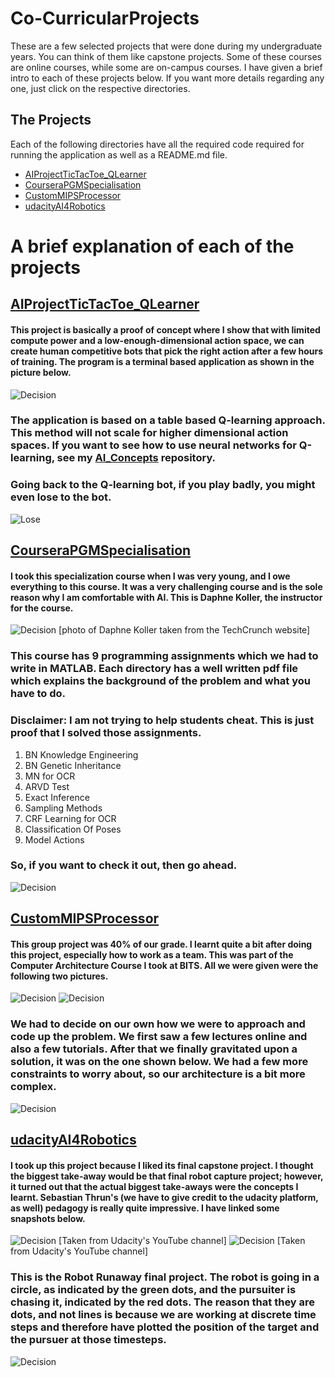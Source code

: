 # Co-CurricularProjects
These are a few selected projects that were done during my undergraduate years. You can think of them like capstone projects. Some of these courses are online courses, while some are on-campus courses. I have given a brief intro to each of these projects below. If you want more details regarding any one, just click on the respective directories.





## The Projects

Each of the following directories have all the required code required for running the application as well as a README.md file.  

* [AIProjectTicTacToe_QLearner](https://github.com/Aks-Dmv/Co-CurricularProjects/tree/master/AIProjectTicTacToe_QLearner)
* [CourseraPGMSpecialisation](https://github.com/Aks-Dmv/Co-CurricularProjects/tree/master/CourseraPGMSpecialisation)
* [CustomMIPSProcessor](https://github.com/Aks-Dmv/Co-CurricularProjects/tree/master/CustomMIPSProcessor)
* [udacityAI4Robotics](https://github.com/Aks-Dmv/Co-CurricularProjects/tree/master/udacityAI4Robotics)


# A brief explanation of each of the projects

## [AIProjectTicTacToe_QLearner](https://github.com/Aks-Dmv/Co-CurricularProjects/tree/master/AIProjectTicTacToe_QLearner)  

#### This project is basically a proof of concept where I show that with limited compute power and a low-enough-dimensional action space, we can create human competitive bots that pick the right action after a few hours of training. The program is a terminal based application as shown in the picture below.

![Decision](img/TicTacToe.png?raw=true "Title")

### The application is based on a table based Q-learning approach. This method will not scale for higher dimensional action spaces. If you want to see how to use neural networks for Q-learning, see my [AI_Concepts](https://github.com/Aks-Dmv/AI_Concepts) repository.  

### Going back to the Q-learning bot, if you play badly, you might even lose to the bot.

![Lose](img/Lose.png?raw=true "Title")


## [CourseraPGMSpecialisation](https://github.com/Aks-Dmv/Co-CurricularProjects/tree/master/CourseraPGMSpecialisation)  

#### I took this specialization course when I was very young, and I owe everything to this course. It was a very challenging course and is the sole reason why I am comfortable with AI. This is Daphne Koller, the instructor for the course. 

![Decision](img/daphnecoursera.png?raw=true "Title")
[photo of Daphne Koller taken from the TechCrunch website]


### This course has 9 programming assignments which we had to write in MATLAB. Each directory has a well written pdf file which explains the background of the problem and what you have to do.
### Disclaimer: I am not trying to help students cheat. This is just proof that I solved those assignments. 

1. BN Knowledge Engineering
2. BN Genetic Inheritance
3. MN for OCR
4. ARVD Test
5. Exact Inference
6. Sampling Methods
7. CRF Learning for OCR
8. Classification Of Poses
9. Model Actions

### So, if you want to check it out, then go ahead.

![Decision](img/PGM.jpeg?raw=true "Title")




## [CustomMIPSProcessor](https://github.com/Aks-Dmv/Co-CurricularProjects/tree/master/CustomMIPSProcessor) 

#### This group project was 40% of our grade. I learnt quite a bit after doing this project, especially how to work as a team. This was part of the Computer Architecture Course I took at BITS. All we were given were the following two pictures.

![Decision](img/Q29-1.png?raw=true "Title")
![Decision](img/Q29-2.png?raw=true "Title")


### We had to decide on our own how we were to approach and code up the problem. We first saw a few lectures online and also a few tutorials. After that we finally gravitated upon a solution, it was on the one shown below. We had a few more constraints to worry about, so our architecture is a bit more complex.


![Decision](img/VLIW.jpg?raw=true "Title")



## [udacityAI4Robotics](https://github.com/Aks-Dmv/Co-CurricularProjects/tree/master/udacityAI4Robotics) 

#### I took up this project because I liked its final capstone project. I thought the biggest take-away would be that final robot capture project; however, it turned out that the actual biggest take-aways were the concepts I learnt. Sebastian Thrun's (we have to give credit to the udacity platform, as well) pedagogy is really quite impressive. I have linked some snapshots below.

![Decision](img/thrun.jpg?raw=true "Title") 
[Taken from Udacity's YouTube channel]
![Decision](img/distri.jpg?raw=true "Title") 
[Taken from Udacity's YouTube channel]



### This is the Robot Runaway final project. The robot is going in a circle, as indicated by the green dots, and the pursuiter is chasing it, indicated by the red dots. The reason that they are dots, and not lines is because we are working at discrete time steps and therefore have plotted the position of the target and the pursuer at those timesteps.


![Decision](img/RobotRun.png?raw=true "Title")
